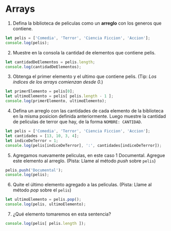 # Arrays

1. Defina la biblioteca de peliculas como un **arreglo** con los generos que contiene. 
``` javascript
let pelis = ['Comedia', 'Terror', 'Ciencia Ficcion', 'Accion'];
console.log(pelis);
```

2. Muestre en la consola la cantidad de elementos que contiene pelis. 
``` javascript
let cantidadDeElementos = pelis.length;
console.log(cantidadDeElementos);
```

3. Obtenga el primer elemento y el ultimo que contiene pelis.
   (Tip: _Los índices de los arrays comienzan desde 0._)
``` javascript 
let primerElemento = pelis[0];
let ultimoElemento = pelis[ pelis.length - 1 ];
console.log(primerElemento, ultimoElemento);
```

4. Defina un arreglo con las cantidades de cada elemento de la biblioteca en la misma posicion definida anteriormente. 
   Luego muestre la cantidad de peliculas de terror que hay, de la forma `NOMBRE: CANTIDAD`.
``` javascript 
let pelis = ['Comedia', 'Terror', 'Ciencia Ficcion', 'Accion'];
let cantidades = [13, 10, 3, 4];
let indiceDeTerror = 1;
console.log(pelis[indiceDeTerror], ':', cantidades[indiceDeTerror]);
```

5. Agregamos nuevamente peliculas, en este caso 1 Documental. Agregue este elemento al arreglo.
(Pista: Llame al método _push_ sobre `pelis`)
``` javascript 
pelis.push('Documental');
console.log(pelis);
```

6. Quite el último elemento agregado a las peliculas. 
(Pista: Llame al método _pop_ sobre el `pelis`)
``` javascript 
let ultimoElemento = pelis.pop();
console.log(pelis, ultimoElemento);
```
7. ¿Qué elemento tomaremos en esta sentencia?
``` javascript
console.log(pelis[ pelis.length ]);
```
